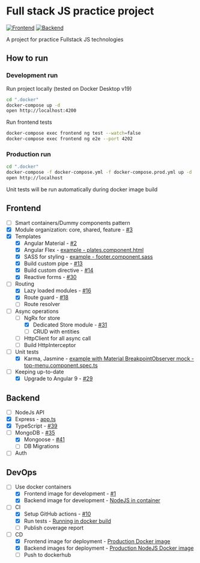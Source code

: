 # Full stack JS practice project

[![Frontend](https://github.com/rodion-arr/js-fullstack-practice/workflows/Frontend/badge.svg)](https://github.com/rodion-arr/js-fullstack-practice/actions?query=workflow%3AFrontend)
[![Backend](https://github.com/rodion-arr/js-fullstack-practice/workflows/Backend/badge.svg)](https://github.com/rodion-arr/js-fullstack-practice/actions?query=workflow%3ABackend)

A project for practice Fullstack JS technologies

## How to run
### Development run
Run project locally (tested on Docker Desktop v19)
```bash
cd ".docker"
docker-compose up -d
open http://localhost:4200
```

Run frontend tests
```bash
docker-compose exec frontend ng test --watch=false
docker-compose exec frontend ng e2e --port 4202
```

### Production run
```bash
cd ".docker"
docker-compose -f docker-compose.yml -f docker-compose.prod.yml up -d
open http://localhost
```

Unit tests will be run automatically during docker image build

## Frontend 
- [ ] Smart containers/Dummy components pattern 
- [x] Module organization: core, shared, feature - [#3](https://github.com/rodion-arr/js-fullstack-practice/pull/3)
- [x] Templates 
    - [x] Angular Material - [#2](https://github.com/rodion-arr/js-fullstack-practice/pull/2)
    - [x] Angular Flex - [example - plates.component.html](https://github.com/rodion-arr/js-fullstack-practice/blob/master/frontend/src/app/home/plates/plates.component.html)
    - [x] SASS for styling - [example - footer.component.sass](https://github.com/rodion-arr/js-fullstack-practice/blob/master/frontend/src/app/core/footer/footer.component.sass)
    - [x] Build custom pipe - [#13](https://github.com/rodion-arr/js-fullstack-practice/pull/13)
    - [x] Build custom directive - [#14](https://github.com/rodion-arr/js-fullstack-practice/pull/14)
    - [x] Reactive forms - [#30](https://github.com/rodion-arr/js-fullstack-practice/pull/30)
- [ ] Routing
    - [x] Lazy loaded modules - [#16](https://github.com/rodion-arr/js-fullstack-practice/pull/16)
    - [x] Route guard - [#18](https://github.com/rodion-arr/js-fullstack-practice/pull/18)
    - [ ] Route resolver
- [ ] Async operations
    - [ ] NgRx for store
        - [x] Dedicated Store module - [#31](https://github.com/rodion-arr/js-fullstack-practice/pull/31)
        - [ ] CRUD with entities
    - [ ] HttpClient for all async call
    - [ ] Build HttpInterceptor   
- [ ] Unit tests
    - [x] Karma, Jasmine - [example with Material BreakpointObserver mock - top-menu.component.spec.ts](https://github.com/rodion-arr/js-fullstack-practice/blob/master/frontend/src/app/core/top-menu/top-menu.component.spec.ts)
- [ ] Keeping up-to-date
    - [x] Upgrade to Angular 9 - [#29](https://github.com/rodion-arr/js-fullstack-practice/pull/29)

## Backend 
- [ ] NodeJs API
- [x] Express - [app.ts](https://github.com/rodion-arr/js-fullstack-practice/blob/master/backend/src/app.ts)
- [x] TypeScript - [#39](https://github.com/rodion-arr/js-fullstack-practice/pull/39)
- [ ] MongoDB - [#35](https://github.com/rodion-arr/js-fullstack-practice/pull/35)
    - [x] Mongoose - [#41](https://github.com/rodion-arr/js-fullstack-practice/pull/41)
    - [ ] DB Migrations
- [ ] Auth

## DevOps
- [ ] Use docker containers 
    - [x] Frontend image for development - [#1](https://github.com/rodion-arr/js-fullstack-practice/pull/1)
    - [x] Backend image for development - [NodeJS in container](/.docker/backend/Dockerfile)
- [ ] CI
    - [x] Setup GitHub actions - [#10](https://github.com/rodion-arr/js-fullstack-practice/pull/10)
    - [x] Run tests - [Running in docker build](/.docker/frontend/Dockerfile.prod#L29)
    - [ ] Publish coverage report
- [ ] CD
    - [x] Frontend image for deployment - [Production Docker image](/.docker/frontend/Dockerfile.prod)
    - [x] Backend images for deployment - [Production NodeJS Docker image](/.docker/backend/Dockerfile.prod)
    - [ ] Push to dockerhub 
